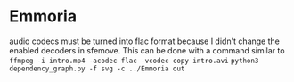 # Emmoria

audio codecs must be turned into flac format because I didn't change the enabled decoders in sfemove. This can be done with a command similar to `ffmpeg -i intro.mp4 -acodec flac -vcodec copy intro.avi`
`python3 dependency_graph.py -f svg -c ../Emmoria out`
